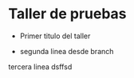 # Taller de pruebas


- Primer titulo del taller


- segunda linea desde branch

tercera linea
dsffsd